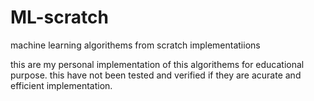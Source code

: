 # ML-scratch
machine learning algorithems from scratch implementatiions


this are my personal implementation of this algorithems for educational purpose.
this have not been tested and verified if they are acurate and efficient implementation.
